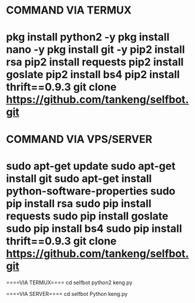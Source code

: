 COMMAND VIA TERMUX
=======
pkg install python2 -y
pkg install nano -y
pkg install git -y
pip2 install rsa
pip2 install requests 
pip2 install goslate
pip2 install bs4
pip2 install thrift==0.9.3
git clone https://github.com/tankeng/selfbot.git
======== 

COMMAND VIA VPS/SERVER
========

sudo apt-get update
sudo apt-get install git
sudo apt-get install python-software-properties
sudo pip install rsa
sudo pip install requests
sudo pip install goslate
sudo pip install bs4
sudo pip install thrift==0.9.3
git clone https://github.com/tankeng/selfbot.git
========

====VIA TERMUX====
cd selfbot
python2 keng.py

====VIA SERVER====
cd selfbot
Python keng.py


